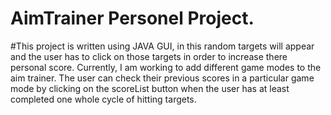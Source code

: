 # AimTrainer Personel Project.
#This project is written using JAVA GUI, in this random targets will appear and the user has to click on those targets in order to increase there personal score.
Currently, I am working to add different game modes to the aim trainer. The user can check their previous scores in a particular game mode by clicking on the scoreList
button when the user has at least completed one whole cycle of hitting targets.


